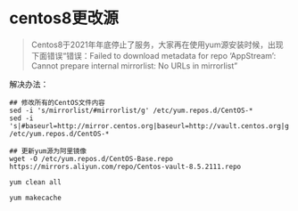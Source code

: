 # centos8更改源

> Centos8于2021年年底停止了服务，大家再在使用yum源安装时候，出现下面错误“错误：Failed to download metadata for repo ‘AppStream’: Cannot prepare internal mirrorlist: No URLs in mirrorlist”

解决办法：

```
## 修改所有的CentOS文件内容
sed -i 's/mirrorlist/#mirrorlist/g' /etc/yum.repos.d/CentOS-*
sed -i 's|#baseurl=http://mirror.centos.org|baseurl=http://vault.centos.org|g' /etc/yum.repos.d/CentOS-*

## 更新yum源为阿里镜像
wget -O /etc/yum.repos.d/CentOS-Base.repo https://mirrors.aliyun.com/repo/Centos-vault-8.5.2111.repo

yum clean all

yum makecache
```